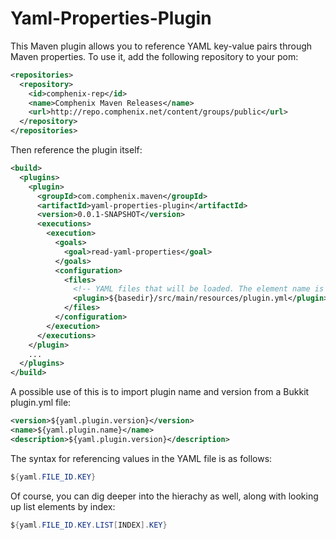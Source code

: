 Yaml-Properties-Plugin
===========

This Maven plugin allows you to reference YAML key-value pairs through Maven properties. To use it,
add the following repository to your pom:
```xml
<repositories>
  <repository>
    <id>comphenix-rep</id>
    <name>Comphenix Maven Releases</name>
    <url>http://repo.comphenix.net/content/groups/public</url>
  </repository>
</repositories>
```
Then reference the plugin itself:
```xml
<build>
  <plugins>
    <plugin>
      <groupId>com.comphenix.maven</groupId>
	  <artifactId>yaml-properties-plugin</artifactId>
	  <version>0.0.1-SNAPSHOT</version>
	  <executions>
	    <execution>
		  <goals>
		    <goal>read-yaml-properties</goal>
		  </goals>
		  <configuration>
		    <files>
			  <!-- YAML files that will be loaded. The element name is the file ID. -->
		      <plugin>${basedir}/src/main/resources/plugin.yml</plugin>
		    </files>
          </configuration> 
		</execution>
      </executions>  
    </plugin>
	...
  </plugins>
</build>
```
A possible use of this is to import plugin name and version from a Bukkit plugin.yml file:
```xml
<version>${yaml.plugin.version}</version>
<name>${yaml.plugin.name}</name>
<description>${yaml.plugin.version}</description>
```
The syntax for referencing values in the YAML file is as follows:
```java
${yaml.FILE_ID.KEY}
```
Of course, you can dig deeper into the hierachy as well, along with looking up list elements by index:
```java
${yaml.FILE_ID.KEY.LIST[INDEX].KEY}
```